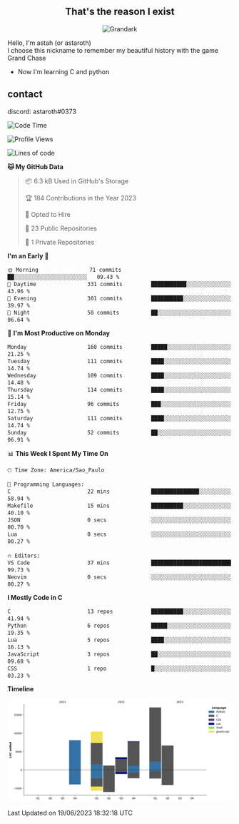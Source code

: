 <h2 align="center">That's the reason I exist</h2>

<p align="center">
  <img src="https://i.imgur.com/5HXDsn9.gif" width="500" alt="Grandark" href="https://www.artstation.com/artwork/dOBdmX" title="Grandark">
</p>


Hello, I'm astah (or astaroth)  
I choose this nickname to remember my beautiful history with the game Grand Chase  

- Now I'm learning C and python

## contact

discord: astaroth#0373
<!--START_SECTION:waka-->
![Code Time](http://img.shields.io/badge/Code%20Time-315%20hrs%2040%20mins-blue)

![Profile Views](http://img.shields.io/badge/Profile%20Views-2-blue)

![Lines of code](https://img.shields.io/badge/From%20Hello%20World%20I%27ve%20Written-54.5%20thousand%20lines%20of%20code-blue)

**🐱 My GitHub Data** 

> 📦 6.3 kB Used in GitHub's Storage 
 > 
> 🏆 184 Contributions in the Year 2023
 > 
> 💼 Opted to Hire
 > 
> 📜 23 Public Repositories 
 > 
> 🔑 1 Private Repositories 
 > 
**I'm an Early 🐤** 

```text
🌞 Morning                71 commits          ██░░░░░░░░░░░░░░░░░░░░░░░   09.43 % 
🌆 Daytime                331 commits         ███████████░░░░░░░░░░░░░░   43.96 % 
🌃 Evening                301 commits         ██████████░░░░░░░░░░░░░░░   39.97 % 
🌙 Night                  50 commits          ██░░░░░░░░░░░░░░░░░░░░░░░   06.64 % 
```
📅 **I'm Most Productive on Monday** 

```text
Monday                   160 commits         █████░░░░░░░░░░░░░░░░░░░░   21.25 % 
Tuesday                  111 commits         ████░░░░░░░░░░░░░░░░░░░░░   14.74 % 
Wednesday                109 commits         ████░░░░░░░░░░░░░░░░░░░░░   14.48 % 
Thursday                 114 commits         ████░░░░░░░░░░░░░░░░░░░░░   15.14 % 
Friday                   96 commits          ███░░░░░░░░░░░░░░░░░░░░░░   12.75 % 
Saturday                 111 commits         ████░░░░░░░░░░░░░░░░░░░░░   14.74 % 
Sunday                   52 commits          ██░░░░░░░░░░░░░░░░░░░░░░░   06.91 % 
```


📊 **This Week I Spent My Time On** 

```text
🕑︎ Time Zone: America/Sao_Paulo

💬 Programming Languages: 
C                        22 mins             ███████████████░░░░░░░░░░   58.94 % 
Makefile                 15 mins             ██████████░░░░░░░░░░░░░░░   40.10 % 
JSON                     0 secs              ░░░░░░░░░░░░░░░░░░░░░░░░░   00.70 % 
Lua                      0 secs              ░░░░░░░░░░░░░░░░░░░░░░░░░   00.27 % 

🔥 Editors: 
VS Code                  37 mins             █████████████████████████   99.73 % 
Neovim                   0 secs              ░░░░░░░░░░░░░░░░░░░░░░░░░   00.27 % 
```

**I Mostly Code in C** 

```text
C                        13 repos            ██████████░░░░░░░░░░░░░░░   41.94 % 
Python                   6 repos             █████░░░░░░░░░░░░░░░░░░░░   19.35 % 
Lua                      5 repos             ████░░░░░░░░░░░░░░░░░░░░░   16.13 % 
JavaScript               3 repos             ██░░░░░░░░░░░░░░░░░░░░░░░   09.68 % 
CSS                      1 repo              █░░░░░░░░░░░░░░░░░░░░░░░░   03.23 % 
```



**Timeline**

![Lines of Code chart](https://raw.githubusercontent.com/astahjmo/astahjmo/main/assets/bar_graph.png)


 Last Updated on 19/06/2023 18:32:18 UTC
<!--END_SECTION:waka-->
